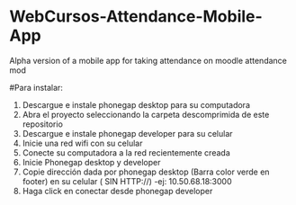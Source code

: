 # WebCursos-Attendance-Mobile-App
Alpha version of a mobile app for taking attendance on moodle attendance mod

#Para instalar:
1. Descargue e instale phonegap desktop para su computadora 
2. Abra el proyecto seleccionando la carpeta descomprimida de este repositorio
3. Descargue e instale phonegap developer para su celular
4. Inicie una red wifi con su celular
5. Conecte su computadora a la red recientemente creada
6. Inicie Phonegap desktop y developer
7. Copie dirección dada por phonegap desktop (Barra color verde en footer) en su celular ( SIN HTTP://) 
-ej: 10.50.68.18:3000
8. Haga click en conectar desde phonegap developer
